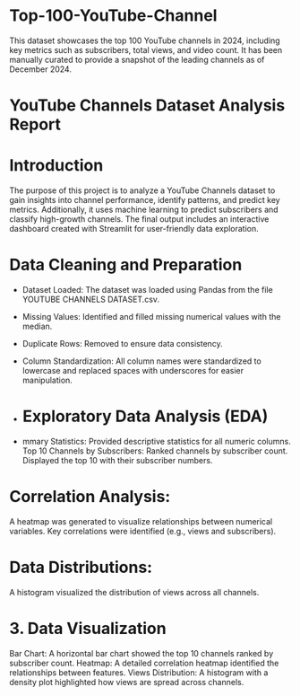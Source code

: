 # Top-100-YouTube-Channel
This dataset showcases the top 100 YouTube channels in 2024, including key metrics such as subscribers, total views, and video count. It has been manually curated to provide a snapshot of the leading channels as of December 2024. 


# YouTube Channels Dataset Analysis Report

# Introduction
The purpose of this project is to analyze a YouTube Channels dataset to gain insights into channel performance, identify patterns, and predict key metrics. Additionally, it uses machine learning to predict subscribers and classify high-growth channels. The final output includes an interactive dashboard created with Streamlit for user-friendly data exploration.

# Data Cleaning and Preparation
- Dataset Loaded: The dataset was loaded using Pandas from the file YOUTUBE CHANNELS DATASET.csv.
- Missing Values: Identified and filled missing numerical values with the median.
- Duplicate Rows: Removed to ensure data consistency.
- Column Standardization: All column names were standardized to lowercase and replaced spaces with underscores for easier manipulation.

- # Exploratory Data Analysis (EDA)
- mmary Statistics: Provided descriptive statistics for all numeric columns.
Top 10 Channels by Subscribers:
Ranked channels by subscriber count.
Displayed the top 10 with their subscriber numbers.

# Correlation Analysis:
A heatmap was generated to visualize relationships between numerical variables.
Key correlations were identified (e.g., views and subscribers).

# Data Distributions:
A histogram visualized the distribution of views across all channels.

# 3. Data Visualization
Bar Chart: A horizontal bar chart showed the top 10 channels ranked by subscriber count.
Heatmap: A detailed correlation heatmap identified the relationships between features.
Views Distribution: A histogram with a density plot highlighted how views are spread across channels.

